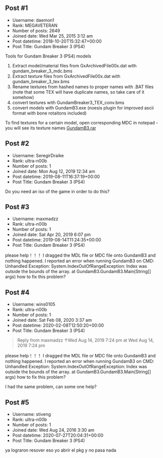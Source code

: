 ## Post #1
- Username: daemon1
- Rank: MEGAVETERAN
- Number of posts: 2649
- Joined date: Wed Mar 25, 2015 3:12 am
- Post datetime: 2018-10-20T15:32:47+00:00
- Post Title: Gundam Breaker 3 (PS4)

Tools for Gundam Breaker 3 (PS4) models



1. Extract model/material files from GxArchivedFile00x.dat with gundam_breaker_3_mdc.bms
2. Extract texture files from GxArchivedFile00x.dat with gundam_breaker_3_tex.bms
3. Rename textures from hashed names to proper names with .BAT files
  (note that some TEX will have duplicate names, so take care of it somehow)
4. convert textures with GundamBreaker3_TEX_conv.bms
5. convert models with GundamB3.exe
  (noesis plugin for improved ascii format with bone rotaitons included)

To find textures for a certain model, open corresponding MDC in notepad - you will see its texture names
[GundamB3.rar](https://xentaxbackup.github.io/file/15058_GundamB3.rar)
## Post #2
- Username: SeregirDraike
- Rank: ultra-n00b
- Number of posts: 1
- Joined date: Mon Aug 12, 2019 12:34 am
- Post datetime: 2019-08-11T16:37:19+00:00
- Post Title: Gundam Breaker 3 (PS4)

Do you need an iso of the game in order to do this?
## Post #3
- Username: maxmadzz
- Rank: ultra-n00b
- Number of posts: 1
- Joined date: Sat Apr 20, 2019 6:07 pm
- Post datetime: 2019-08-14T11:24:35+00:00
- Post Title: Gundam Breaker 3 (PS4)

please help！！！
I dragged the MDL file or MDC file onto GundamB3 and nothing happened. I reported an error when running GundamB3 on CMD:
Unhandled Exception: System.IndexOutOfRangeException: Index was outside the bounds of the array.
   at GundamB3.GundamB3.Main(String[] args)
how to fix this problem?
## Post #4
- Username: wins0105
- Rank: ultra-n00b
- Number of posts: 1
- Joined date: Sat Feb 08, 2020 3:37 am
- Post datetime: 2020-02-08T12:50:20+00:00
- Post Title: Gundam Breaker 3 (PS4)

> Reply from maxmadzz ↑Wed Aug 14, 2019 7:24 pm at Wed Aug 14, 2019 7:24 pm
>
> 
please help！！！
I dragged the MDL file or MDC file onto GundamB3 and nothing happened. I reported an error when running GundamB3 on CMD:
Unhandled Exception: System.IndexOutOfRangeException: Index was outside the bounds of the array.
   at GundamB3.GundamB3.Main(String[] args)
how to fix this problem?

I had the same problem, can some one help?
## Post #5
- Username: stiveng
- Rank: ultra-n00b
- Number of posts: 1
- Joined date: Wed Aug 24, 2016 3:30 am
- Post datetime: 2020-07-27T20:04:31+00:00
- Post Title: Gundam Breaker 3 (PS4)

ya lograron resover eso yo abrir el pkg y no pasa nada
